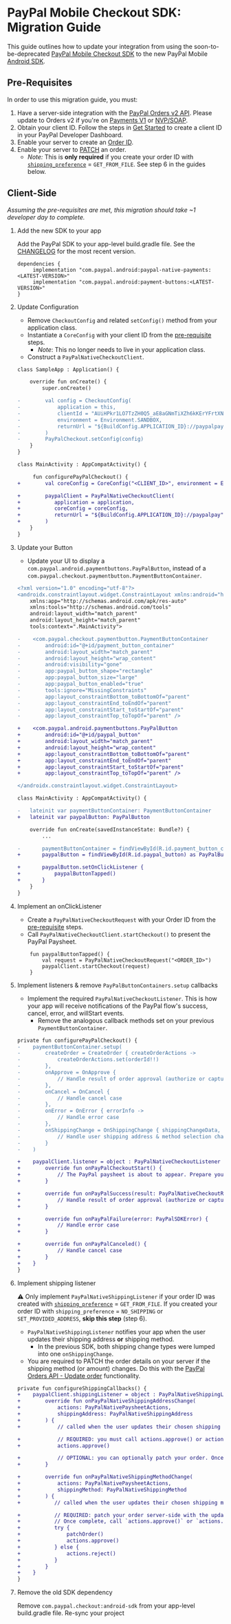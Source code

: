 # PayPal Mobile Checkout SDK: Migration Guide

This guide outlines how to update your integration from using the soon-to-be-deprecated [PayPal Mobile Checkout SDK](https://developer.paypal.com/limited-release/paypal-mobile-checkout/) to the new PayPal Mobile [Android SDK](https://github.com/paypal/paypal-android/).

## Pre-Requisites
In order to use this migration guide, you must:

1. Have a server-side integration with the [PayPal Orders v2 API](https://developer.paypal.com/docs/api/orders/v2/). Please update to Orders v2 if you're on [Payments V1](https://developer.paypal.com/docs/api/payments/v1/) or [NVP/SOAP](https://developer.paypal.com/api/nvp-soap/).
1. Obtain your client ID. Follow the steps in [Get Started](https://developer.paypal.com/api/rest/#link-getstarted) to create a client ID in your PayPal Developer Dashboard.
1. Enable your server to create an [Order ID](https://developer.paypal.com/docs/api/orders/v2/).
1. Enable your server to [PATCH](https://developer.paypal.com/docs/api/orders/v2/#orders_patch) an order.
    * _Note:_ This is **only required** if you create your order ID with [`shipping_preference`](https://developer.paypal.com/docs/api/orders/v2/#definition-order_application_context) = `GET_FROM_FILE`. See step 6 in the guides below.

## Client-Side

*Assuming the pre-requisites are met, this migration should take ~1 developer day to complete.*

1. Add the new SDK to your app

    Add the PayPal SDK to your app-level build.gradle file. See the [CHANGELOG](https://github.com/paypal/paypal-android/blob/main/CHANGELOG.md) for the most recent version.

    ```
    dependencies {
         implementation "com.paypal.android:paypal-native-payments:<LATEST-VERSION>"
         implementation "com.paypal.android:payment-buttons:<LATEST-VERSION>"
    }
    ```

2. Update  Configuration

    * Remove `CheckoutConfig` and related `setConfig()` method from your application class.
    * Instantiate a `CoreConfig` with your client ID from the [pre-requisite](#pre-requisites) steps.
        * *Note*: This no longer needs to live in your application class.
    * Construct a `PayPalNativeCheckoutClient`.
        
    ```diff
    class SampleApp : Application() {

        override fun onCreate() {
            super.onCreate()

    -        val config = CheckoutConfig(
    -            application = this,
    -            clientId = "AUiHPkr1LO7TzZH0Q5_aE8aGNmTiXZh6kKErYFrtXNYSDv13FrN2NElXabVV4fNrZol7LAaVb1gJj9lr",
    -            environment = Environment.SANDBOX,
    -            returnUrl = "${BuildConfig.APPLICATION_ID}://paypalpay"
    -        )
    -        PayPalCheckout.setConfig(config)
        }
    }

    class MainActivity : AppCompatActivity() {

         fun configurePayPalCheckout() {
    +        val coreConfig = CoreConfig("<CLIENT_ID>", environment = Environment.SANDBOX)

    +        paypalClient = PayPalNativeCheckoutClient(
    +           application = application,
    +           coreConfig = coreConfig,
    +           returnUrl = "${BuildConfig.APPLICATION_ID}://paypalpay"
    +        )
        }
    }
    ```

 3. Update your Button

    * Update your UI to display a `com.paypal.android.paymentbuttons.PayPalButton`, instead of a `com.paypal.checkout.paymentbutton.PaymentButtonContainer`.
    
    
    ```diff
    <?xml version="1.0" encoding="utf-8"?>
    <androidx.constraintlayout.widget.ConstraintLayout xmlns:android="http://schemas.android.com/apk/res/android"
        xmlns:app="http://schemas.android.com/apk/res-auto"
        xmlns:tools="http://schemas.android.com/tools"
        android:layout_width="match_parent"
        android:layout_height="match_parent"
        tools:context=".MainActivity">

    -    <com.paypal.checkout.paymentbutton.PaymentButtonContainer
    -        android:id="@+id/payment_button_container"
    -        android:layout_width="match_parent"
    -        android:layout_height="wrap_content"
    -        android:visibility="gone"
    -        app:paypal_button_shape="rectangle"
    -        app:paypal_button_size="large"
    -        app:paypal_button_enabled="true"
    -        tools:ignore="MissingConstraints"
    -        app:layout_constraintBottom_toBottomOf="parent"
    -        app:layout_constraintEnd_toEndOf="parent"
    -        app:layout_constraintStart_toStartOf="parent"
    -        app:layout_constraintTop_toTopOf="parent" />

    +    <com.paypal.android.paymentbuttons.PayPalButton
    +        android:id="@+id/paypal_button"
    +        android:layout_width="match_parent"
    +        android:layout_height="wrap_content"
    +        app:layout_constraintBottom_toBottomOf="parent"
    +        app:layout_constraintEnd_toEndOf="parent"
    +        app:layout_constraintStart_toStartOf="parent"
    +        app:layout_constraintTop_toTopOf="parent" />

    </androidx.constraintlayout.widget.ConstraintLayout>
    ```

    ```diff
    class MainActivity : AppCompatActivity() {

    -   lateinit var paymentButtonContainer: PaymentButtonContainer
    +   lateinit var paypalButton: PayPalButton

        override fun onCreate(savedInstanceState: Bundle?) {
            ...

    -       paymentButtonContainer = findViewById(R.id.payment_button_container) as PaymentButtonContainer
    +       paypalButton = findViewById(R.id.paypal_button) as PayPalButton

    +       paypalButton.setOnClickListener {
    +           paypalButtonTapped()
    +       }
        }
    }
    ```
    
4. Implement an onClickListener

    * Create a `PayPalNativeCheckoutRequest` with your Order ID from the [pre-requisite](#pre-requisites) steps.
    * Call `PayPalNativeCheckoutClient.startCheckout()` to present the PayPal Paysheet.
    
    ```
        fun paypalButtonTapped() {
            val request = PayPalNativeCheckoutRequest("<ORDER_ID>")
            paypalClient.startCheckout(request)
        }
    ```

5. Implement listeners & remove `PayPalButtonContainers.setup` callbacks

     * Implement the required `PayPalNativeCheckoutListener`. This is how your app will receive notifications of the PayPal flow's success, cancel, error, and willStart events.
        * Remove the analogous callback methods set on your previous `PaymentButtonContainer`.
    
    ```diff
    private fun configurePayPalCheckout() {
    -    paymentButtonContainer.setup(
    -        createOrder = CreateOrder { createOrderActions ->
    -            createOrderActions.set(orderId!!)
    -        },
    -        onApprove = OnApprove {
    -            // Handle result of order approval (authorize or capture)
    -        },
    -        onCancel = OnCancel {
    -            // Handle cancel case
    -        },
    -        onError = OnError { errorInfo ->
    -            // Handle error case
    -        },
    -        onShippingChange = OnShippingChange { shippingChangeData, shippingChangeActions ->
    -            // Handle user shipping address & method selection change
    -        }
    -    )

    +    paypalClient.listener = object : PayPalNativeCheckoutListener {
    +        override fun onPayPalCheckoutStart() {
    +            // The PayPal paysheet is about to appear. Prepare your UI.
    +        }

    +        override fun onPayPalSuccess(result: PayPalNativeCheckoutResult) {
    +            // Handle result of order approval (authorize or capture)
    +        }

    +        override fun onPayPalFailure(error: PayPalSDKError) {
    +            // Handle error case
    +        }

    +        override fun onPayPalCanceled() {
    +            // Handle cancel case
    +        }
    +    }
    }
    ```
5. Implement shipping listener

    :warning: Only implement `PayPalNativeShippingListener` if your order ID was created with [`shipping_preference`](https://developer.paypal.com/docs/api/orders/v2/#definition-experience_context_base) = `GET_FROM_FILE`. If you created your order ID with `shipping_preference` = `NO_SHIPPING` or `SET_PROVIDED_ADDRESS`, **skip this step** (step 6).


    * `PayPalNativeShippingListener` notifies your app when the user updates their shipping address **or** shipping method. 
        * In the previous SDK, both shipping change types were lumped into one `onShippingChange`.
    * You are required to PATCH the order details on your server if the shipping method (or amount) changes. Do this with the [PayPal Orders API - Update order](https://developer.paypal.com/docs/api/orders/v2/#orders_patch) functionality.


    ```diff
    private fun configureShippingCallbacks() {
    +    paypalClient.shippingListener = object : PayPalNativeShippingListener {
    +        override fun onPayPalNativeShippingAddressChange(
    +            actions: PayPalNativePaysheetActions,
    +            shippingAddress: PayPalNativeShippingAddress
    +        ) {
    +            // called when the user updates their chosen shipping address

    +            // REQUIRED: you must call actions.approve() or actions.reject() in this callback
    +            actions.approve()

    +            // OPTIONAL: you can optionally patch your order. Once complete, call actions.approve() if successful or actions.reject() if not.
    +        }

    +        override fun onPayPalNativeShippingMethodChange(
    +            actions: PayPalNativePaysheetActions,
    +            shippingMethod: PayPalNativeShippingMethod
    +        ) {
    +           // called when the user updates their chosen shipping method

    +           // REQUIRED: patch your order server-side with the updated shipping amount.
    +           // Once complete, call `actions.approve()` or `actions.reject()`
    +           try {
    +               patchOrder()
    +               actions.approve()
    +           } else {
    +               actions.reject()
    +           }
    +        }
    +    }
    }
    ```
   
7. Remove the old SDK dependency

    Remove `com.paypal.checkout:android-sdk` from your app-level build.gradle file. Re-sync your project
 
